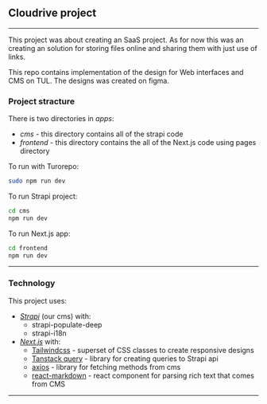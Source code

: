 ## Cloudrive project
---
This project was about creating an SaaS project. As for now this was an creating an solution for storing files online and sharing them with just use of links.

This repo contains implementation of the design for Web interfaces and CMS on TUL. The designs was created on figma.

### Project stracture
There is two directories in *apps*:
- *cms* - this directory contains all of the strapi code
- *frontend* - this directory contains the all of the Next.js code using pages directory

To run with Turorepo:
```sh
sudo npm run dev
```

To run Strapi project:
```sh
cd cms
npm run dev
```

To run Next.js app:
```sh
cd frontend
npm run dev
```

---
### Technology
This project uses:
- [*Strapi*](https://strapi.io/) (our cms) with:
  - strapi-populate-deep
  - strapi-i18n
- [*Next.js*](https://nextjs.org/) with:
  - [Tailwindcss](https://tailwindcss.com/) - superset of CSS classes to create responsive designs
  - [Tanstack query](https://tanstack.com/query/latest) - library for creating queries to Strapi api
  - [axios](https://github.com/axios/axios) - library for fetching methods from cms
  - [react-markdown](https://github.com/remarkjs/react-markdown#readme) - react component for parsing rich text that comes from CMS

---